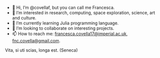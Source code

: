 - 👋 Hi, I’m @covellaf, but you can call me Francesca.
- 👀 I’m interested in research, computing, space exploration, science, art and culture.
- 🌱 I’m currently learning Julia programming language.
- 💞️ I’m looking to collaborate on interesting projects.
- 📫 How to reach me: francesca.covella17@imperial.ac.uk, fnc.covella@gmail.com.

Vita, si uti scias, longa est. (Seneca)

<!---
covellaf/covellaf is a ✨ special ✨ repository because its `README.md` (this file) appears on your GitHub profile.
You can click the Preview link to take a look at your changes.
--->
